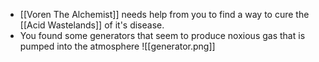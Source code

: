 - [[Voren The Alchemist]] needs help from you to find a way to cure the [[Acid Wastelands]] of it's disease.
- You found some generators that seem to produce noxious gas that is pumped into the atmosphere
![[generator.png]]
